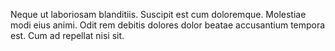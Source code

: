 Neque ut laboriosam blanditiis.
Suscipit est cum doloremque.
Molestiae modi eius animi.
Odit rem debitis dolores dolor beatae accusantium tempora est.
Cum ad repellat nisi sit.